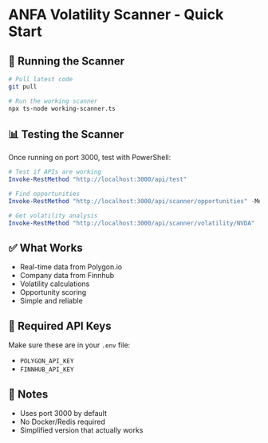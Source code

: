 # ANFA Volatility Scanner - Quick Start

## 🚀 Running the Scanner

```bash
# Pull latest code
git pull

# Run the working scanner
npx ts-node working-scanner.ts
```

## 📊 Testing the Scanner

Once running on port 3000, test with PowerShell:

```powershell
# Test if APIs are working
Invoke-RestMethod "http://localhost:3000/api/test"

# Find opportunities
Invoke-RestMethod "http://localhost:3000/api/scanner/opportunities" -Method POST -ContentType "application/json" -Body '{"symbols":["NVDA","AAPL","TSLA"]}'

# Get volatility analysis
Invoke-RestMethod "http://localhost:3000/api/scanner/volatility/NVDA"
```

## ✅ What Works

- Real-time data from Polygon.io
- Company data from Finnhub
- Volatility calculations
- Opportunity scoring
- Simple and reliable

## 🔑 Required API Keys

Make sure these are in your `.env` file:
- `POLYGON_API_KEY`
- `FINNHUB_API_KEY`

## 📝 Notes

- Uses port 3000 by default
- No Docker/Redis required
- Simplified version that actually works
